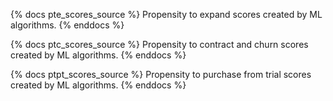 {% docs pte_scores_source %}
Propensity to expand scores created by ML algorithms. 
{% enddocs %}

{% docs ptc_scores_source %}
Propensity to contract and churn scores created by ML algorithms. 
{% enddocs %}

{% docs ptpt_scores_source %}
Propensity to purchase from trial scores created by ML algorithms. 
{% enddocs %}